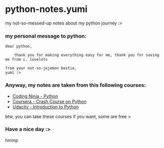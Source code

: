 
# python-notes.yumi

my not-so-messed-up notes about my python journey :>

### my personal message to python:

```
dear python,

    thank you for making everything easy for me, thank you for saving me from c. lovelots

from your not-so-jejemon bestie,
yumi :>
```

### Anyway, my notes are taken from this following courses:

-  [Coding Ninja - Python](https://www.codingninjas.com/)
-  [Coursera - Crash Course on Python](https://www.coursera.org/learn/python-crash-course)
-  [Udacity - Introduction to Python](https://learn.udacity.com/courses/ud1110)

btw, you can take these  courses if you want, some are free >

### Have a nice day  :>

hmmp




